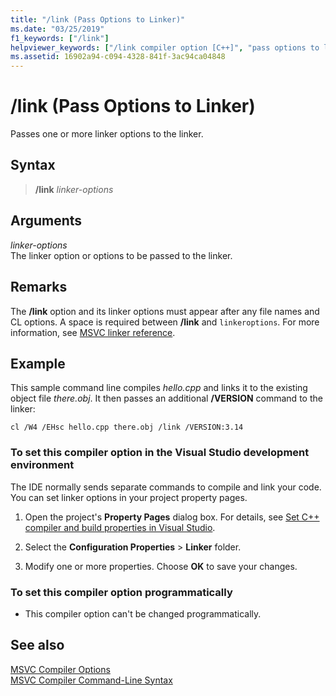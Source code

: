 ```yaml
---
title: "/link (Pass Options to Linker)"
ms.date: "03/25/2019"
f1_keywords: ["/link"]
helpviewer_keywords: ["/link compiler option [C++]", "pass options to linker", "link compiler option [C++]", "linker [C++], passing options to", "-link compiler option [C++]", "cl.exe compiler [C++], passing options to linker"]
ms.assetid: 16902a94-c094-4328-841f-3ac94ca04848
---
```

# /link (Pass Options to Linker)

Passes one or more linker options to the linker.

## Syntax

> **/link** *linker-options*

## Arguments

*linker-options*<br/>
The linker option or options to be passed to the linker.

## Remarks

The **/link** option and its linker options must appear after any file names and CL options. A space is required between **/link** and `linkeroptions`. For more information, see [MSVC linker reference](linking.md).

## Example

This sample command line compiles *hello.cpp* and links it to the existing object file *there.obj*. It then passes an additional **/VERSION** command to the linker:

`cl /W4 /EHsc hello.cpp there.obj /link /VERSION:3.14`

### To set this compiler option in the Visual Studio development environment

The IDE normally sends separate commands to compile and link your code. You can set linker options in your project property pages.

1. Open the project's **Property Pages** dialog box. For details, see [Set C++ compiler and build properties in Visual Studio](../working-with-project-properties.md).

1. Select the **Configuration Properties** > **Linker** folder.

1. Modify one or more properties. Choose **OK** to save your changes.

### To set this compiler option programmatically

- This compiler option can't be changed programmatically.

## See also

[MSVC Compiler Options](compiler-options.md)<br/>
[MSVC Compiler Command-Line Syntax](compiler-command-line-syntax.md)
